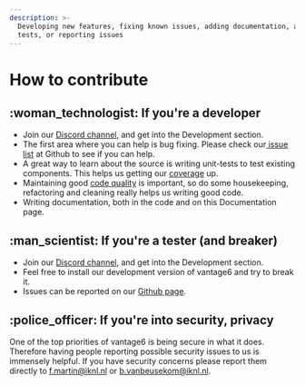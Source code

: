 ```yaml
---
description: >-
  Developing new features, fixing known issues, adding documentation, adding new
  tests, or reporting issues
---
```


# How to contribute

## :woman\_technologist: If you're a developer

* Join our [Discord channel](https://discord.gg/tR7tqCt), and get into the Development section.
* The first area where you can help is bug fixing. Please check our[ issue list](https://github.com/IKNL/VANTAGE6/issues) at Github to see if you can help.&#x20;
* A great way to learn about the source is writing unit-tests to test existing components. This helps us getting our [coverage](https://coveralls.io/github/IKNL/ppDLI?branch=master) up.
* Maintaining good [code quality](https://app.codacy.com/manual/frankcorneliusmartin/ppDLI/dashboard) is important, so do some housekeeping, refactoring and cleaning really helps us writing good code.
* Writing documentation, both in the code and on this Documentation page.

## :man\_scientist: If you're a tester (and breaker)

* Join our [Discord channel](https://discord.gg/tR7tqCt),  and get into the Development section.
* Feel free to install our development version of vantage6 and try to break it.
* Issues can be reported on our [Github page](https://github.com/IKNL/VANTAGE6/issues).

## :police\_officer: If you're into security, privacy&#x20;

One of the top priorities of vantage6 is being secure in what it does. Therefore having people reporting possible security issues to us is immensely helpful. If you have security concerns please report them directly to [f.martin@iknl.nl](mailto:f.martin@iknl.nl) or [b.vanbeusekom@iknl.nl](mailto:b.vanbeusekom@iknl.nl).

